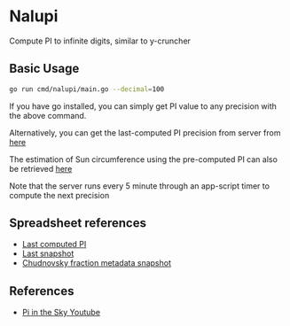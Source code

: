 # Nalupi
Compute PI to infinite digits, similar to y-cruncher

## Basic Usage
```bash
go run cmd/nalupi/main.go --decimal=100
```
If you have go installed, you can simply get PI value to any precision with the above command.

Alternatively, you can get the last-computed PI precision from server from [here](https://nalupi-b235sdkoha-de.a.run.app/pi/current)

The estimation of Sun circumference using the pre-computed PI can also be retrieved [here](https://nalupi-b235sdkoha-de.a.run.app/sun/circumference)

Note that the server runs every 5 minute through an app-script timer to compute the next precision

## Spreadsheet references
- [Last computed PI](https://docs.google.com/spreadsheets/d/1YnXZwX5ABPmBUFhktGVLDVnmgluVgSMFjIkMyIJ8Lt0/edit#gid=0)
- [Last snapshot](https://docs.google.com/spreadsheets/d/1FMUFV2z_MaccKswNLh3-x2vDeBY3RRNNzzAusjh848c/edit#gid=0)
- [Chudnovsky fraction metadata snapshot](https://docs.google.com/spreadsheets/d/1w7yT7uS-JmvvF9flQRQjqiX18bd9c0I30B-4x7EHLVw/edit)

## References
- [Pi in the Sky Youtube](https://youtu.be/BwkpNd2ceBk)